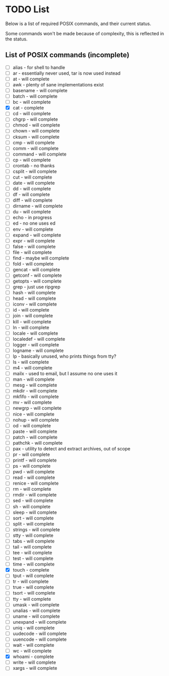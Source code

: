 # TODO List

Below is a list of required POSIX commands, and their current status.

Some commands won't be made because of complexity, this is reflected in the status.

## List of POSIX commands (incomplete)

- [ ] alias - for shell to handle
- [ ] ar - essentially never used, tar is now used instead
- [ ] at - will complete
- [ ] awk - plenty of sane implementations exist
- [ ] basename - will complete
- [ ] batch - will complete
- [ ] bc - will complete
- [x] cat - complete
- [ ] cd - will complete
- [ ] chgrp - will complete
- [ ] chmod - will complete
- [ ] chown - will complete
- [ ] cksum - will complete
- [ ] cmp - will complete
- [ ] comm - will complete
- [ ] command - will complete
- [ ] cp - will complete
- [ ] crontab - no thanks
- [ ] csplit - will complete
- [ ] cut - will complete
- [ ] date - will complete
- [ ] dd - will complete
- [ ] df - will complete
- [ ] diff - will complete
- [ ] dirname - will complete
- [ ] du - will complete
- [ ] echo - in progress
- [ ] ed - no one uses ed
- [ ] env - will complete
- [ ] expand - will complete
- [ ] expr - will complete
- [ ] false - will complete
- [ ] file - will complete
- [ ] find - maybe will complete
- [ ] fold - will complete
- [ ] gencat - will complete
- [ ] getconf - will complete
- [ ] getopts - will complete
- [ ] grep - just use ripgrep
- [ ] hash - will complete
- [ ] head - will complete
- [ ] iconv - will complete
- [ ] id - will complete
- [ ] join - will complete
- [ ] kill - will complete
- [ ] ln - will complete
- [ ] locale - will complete
- [ ] localedef - will complete
- [ ] logger - will complete
- [ ] logname - will complete
- [ ] lp - basically unused, who prints things from tty?
- [ ] ls - will complete
- [ ] m4 - will complete
- [ ] mailx - used to email, but I assume no one uses it
- [ ] man - will complete
- [ ] mesg - will complete
- [ ] mkdir - will complete
- [ ] mkfifo - will complete
- [ ] mv - will complete
- [ ] newgrp - will complete
- [ ] nice - will complete
- [ ] nohup - will complete
- [ ] od - will complete
- [ ] paste - will complete
- [ ] patch - will complete
- [ ] pathchk - will complete
- [ ] pax - utility to detect and extract archives, out of scope
- [ ] pr - will complete
- [ ] printf - will complete
- [ ] ps - will complete
- [ ] pwd - will complete
- [ ] read - will complete
- [ ] renice - will complete
- [ ] rm - will complete
- [ ] rmdir - will complete
- [ ] sed - will complete
- [ ] sh - will complete
- [ ] sleep - will complete
- [ ] sort - will complete
- [ ] split - will complete
- [ ] strings - will complete
- [ ] stty - will complete
- [ ] tabs - will complete
- [ ] tail - will complete
- [ ] tee - will complete
- [ ] test - will complete
- [ ] time - will complete
- [x] touch - complete
- [ ] tput - will complete
- [ ] tr - will complete
- [ ] true - will complete
- [ ] tsort - will complete
- [ ] tty - will complete
- [ ] umask - will complete
- [ ] unalias - will complete
- [ ] uname - will complete
- [ ] unexpand - will complete
- [ ] uniq - will complete
- [ ] uudecode - will complete
- [ ] uuencode - will complete
- [ ] wait - will complete
- [ ] wc - will complete
- [x] whoami - complete
- [ ] write - will complete
- [ ] xargs - will complete